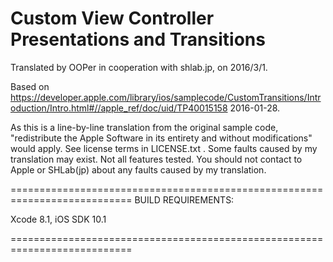 # Custom View Controller Presentations and Transitions

Translated by OOPer in cooperation with shlab.jp, on 2016/3/1.

Based on
<https://developer.apple.com/library/ios/samplecode/CustomTransitions/Introduction/Intro.html#//apple_ref/doc/uid/TP40015158>
2016-01-28.

As this is a line-by-line translation from the original sample code, "redistribute the Apple Software in its entirety and without modifications" would apply. See license terms in LICENSE.txt .
Some faults caused by my translation may exist. Not all features tested.
You should not contact to Apple or SHLab(jp) about any faults caused by my translation.

===========================================================================
BUILD REQUIREMENTS:

Xcode 8.1, iOS SDK 10.1

===========================================================================
